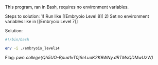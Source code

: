 This program, ran in Bash, requires no environment variables.

Steps to solution:
	1) Run like [[Embryoio Level 8]]
	2) Set no environment variables like in [[Embryoio Level 7]]

Solution:
```bash
#!/bin/bash

env -i ./embryoio_level14
```

Flag:
	*pwn.college{Qh5UO-Bpua1vT0jSeLuoK2K9WNy.dRTMsQDMwUzW}*